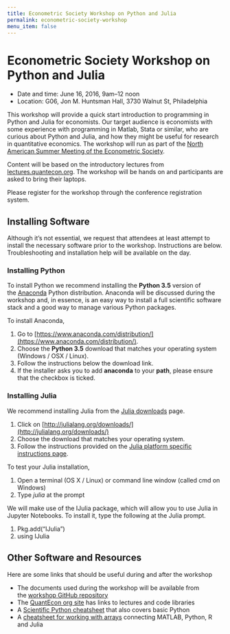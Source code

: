 ```yaml
---
title: Econometric Society Workshop on Python and Julia
permalink: econometric-society-workshop
menu_item: false
---
```

# Econometric Society Workshop on Python and Julia

*   Date and time: June 16, 2016, 9am–12 noon
*   <div>Location: G06, Jon M. Huntsman Hall, 3730 Walnut St, Philadelphia</div>

This workshop will provide a quick start introduction to programming in Python and Julia for economists. Our target audience is economists with some experience with programming in Matlab, Stata or similar, who are curious about Python and Julia, and how they might be useful for research in quantitative economics. The workshop will run as part of the [North American Summer Meeting of the Econometric Society](http://sites.sas.upenn.edu/nasm-2016/).

Content will be based on the introductory lectures from [lectures.](http://lectures.quantecon.org)[quantecon.](http://quant-econ.net/)[org](http://lectures.quantecon.org). The workshop will be hands on and participants are asked to bring their laptops.

Please register for the workshop through the conference registration system.

## Installing Software

Although it’s not essential, we request that attendees at least attempt to install the necessary software prior to the workshop. Instructions are below. Troubleshooting and installation help will be available on the day.

### Installing Python

To install Python we recommend installing the **Python 3.5** version of the [Anaconda](https://www.anaconda.com/distribution/) Python distribution. Anaconda will be discussed during the workshop and, in essence, is an easy way to install a full scientific software stack and a good way to manage various Python packages.

To install Anaconda,

1.  Go to [https://www.anaconda.com/distribution/](https://www.anaconda.com/distribution/).
2.  Choose the **Python 3.5** download that matches your operating system (Windows / OSX / Linux).
3.  Follow the instructions below the download link.
4.  If the installer asks you to add **anaconda** to your **path**, please ensure that the checkbox is ticked.

### Installing Julia

We recommend installing Julia from the [Julia downloads](http://julialang.org/downloads/) page.

1.  Click on [http://julialang.org/downloads/](http://julialang.org/downloads/)
2.  Choose the download that matches your operating system.
3.  Follow the instructions provided on the [Julia platform specific instructions page](http://julialang.org/downloads/platform.html).

To test your Julia installation,

1.  Open a terminal (OS X / Linux) or command line window (called cmd on Windows)
2.  Type _julia_ at the prompt

We will make use of the IJulia package, which will allow you to use Julia in Jupyter Notebooks. To install it, type the following at the Julia prompt.

1.  Pkg.add(“IJulia”)
2.  using IJulia

## Other Software and Resources

Here are some links that should be useful during and after the workshop

*   The documents used during the workshop will be available from the [workshop GitHub repository](https://github.com/QuantEcon/emet_summer_workshop)
*   The [QuantEcon org site](/) has links to lectures and code libraries
*   A [Scientific Python cheatsheet](https://ipgp.github.io/scientific_python_cheat_sheet/) that also covers basic Python
*   A [cheatsheet for working with arrays](http://sebastianraschka.com/blog/2014/matrix_cheatsheet_table.html) connecting MATLAB, Python, R and Julia